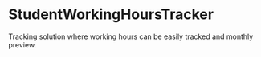 # StudentWorkingHoursTracker
Tracking solution where working hours can be easily tracked and monthly preview.
